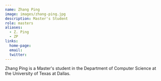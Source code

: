 ```yaml
---
name: Zhang Ping
image: images/zhang-ping.jpg
description: Master's Student
role: masters
aliases:
  - Z. Ping
  - ZP
links:
  home-page: 
  email: 
  twitter: 
---
```


Zhang Ping is a Master's student in the Department of Computer Science at the University of Texas at Dallas. 